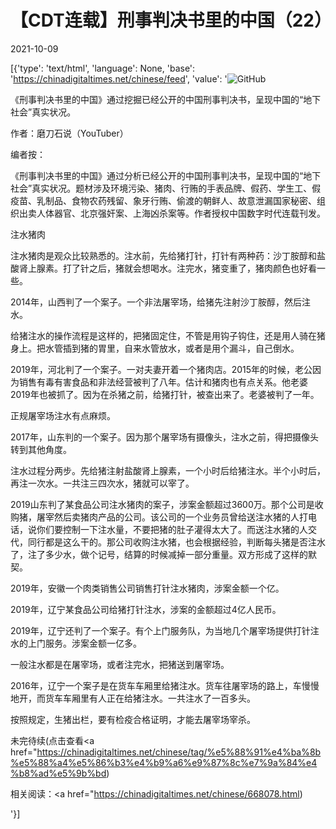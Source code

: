 # 【CDT连载】刑事判决书里的中国（22）

2021-10-09

[{'type': 'text/html', 'language': None, 'base': 'https://chinadigitaltimes.net/chinese/feed', 'value': '![GitHub](https://chinadigitaltimes.net/chinese/files/2021/09/刑事判决书里的中国-791x1024.jpg)



《刑事判决书里的中国》通过挖掘已经公开的中国刑事判决书，呈现中国的“地下社会”真实状况。 

作者：磨刀石说（YouTuber）



编者按：

《刑事判决书里的中国》通过分析已经公开的中国刑事判决书，呈现中国的“地下社会”真实状况。题材涉及环境污染、猪肉、行贿的手表品牌、假药、学生工、假疫苗、乳制品、食物农药残留、象牙行贿、偷渡的朝鲜人、故意泄漏国家秘密、组织出卖人体器官、北京强奸案、上海凶杀案等。作者授权中国数字时代连载刊发。



注水猪肉

注水猪肉是观众比较熟悉的。注水前，先给猪打针，打针有两种药：沙丁胺醇和盐酸肾上腺素。打了针之后，猪就会想喝水。注完水，猪变重了，猪肉颜色也好看一些。

2014年，山西判了一个案子。一个非法屠宰场，给猪先注射沙丁胺醇，然后注水。

给猪注水的操作流程是这样的，把猪固定住，不管是用钩子钩住，还是用人骑在猪身上。把水管插到猪的胃里，自来水管放水，或者是用个漏斗，自己倒水。

2019年，河北判了一个案子。一对夫妻开着一个猪肉店。2015年的时候，老公因为销售有毒有害食品和非法经营被判了八年。估计和猪肉也有点关系。他老婆2019年也被抓了。因为在杀猪之前，给猪打针，被查出来了。老婆被判了一年。

正规屠宰场注水有点麻烦。

2017年，山东判的一个案子。因为那个屠宰场有摄像头，注水之前，得把摄像头转到其他角度。

注水过程分两步。先给猪注射盐酸肾上腺素，一个小时后给猪注水。半个小时后，再注一次水。一共注三四次水，猪就可以宰了。

2019山东判了某食品公司注水猪肉的案子，涉案金额超过3600万。那个公司是收购猪，屠宰然后卖猪肉产品的公司。该公司的一个业务员曾给送注水猪的人打电话，说你们要控制一下注水量，不要把猪的肚子灌得太大了。而送注水猪的人交代，同行都是这么干的。那公司收购注水猪，也会根据经验，判断每头猪是否注水了，注了多少水，做个记号，结算的时候减掉一部分重量。双方形成了这样的默契。

2019年，安徽一个肉类销售公司销售打针注水猪肉，涉案金额一个亿。

2019年，辽宁某食品公司给猪打针注水，涉案的金额超过4亿人民币。

2019年，辽宁还判了一个案子。有个上门服务队，为当地几个屠宰场提供打针注水的上门服务。涉案金额一亿多。

一般注水都是在屠宰场，或者注完水，把猪送到屠宰场。

2016年，辽宁一个案子是在货车车厢里给猪注水。货车往屠宰场的路上，车慢慢地开，而货车车厢里有人正在给猪注水。一共注水了一百多头。

按照规定，生猪出栏，要有检疫合格证明，才能去屠宰场宰杀。

未完待续(点击查看<a href="https://chinadigitaltimes.net/chinese/tag/%e5%88%91%e4%ba%8b%e5%88%a4%e5%86%b3%e4%b9%a6%e9%87%8c%e7%9a%84%e4%b8%ad%e5%9b%bd)





相关阅读：<a href="https://chinadigitaltimes.net/chinese/668078.html)

'}]